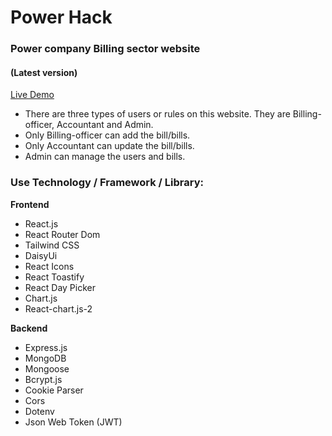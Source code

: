 # Power Hack

### Power company Billing sector website

#### (Latest version)

[Live Demo](https://www.power-hack.com)

- There are three types of users or rules on this website. They are Billing-officer, Accountant and Admin.
- Only Billing-officer can add the bill/bills.
- Only Accountant can update the bill/bills.
- Admin can manage the users and bills.

### Use Technology / Framework / Library:

**Frontend**

- React.js
- React Router Dom
- Tailwind CSS
- DaisyUi
- React Icons
- React Toastify
- React Day Picker
- Chart.js
- React-chart.js-2

**Backend**

- Express.js
- MongoDB
- Mongoose
- Bcrypt.js
- Cookie Parser
- Cors
- Dotenv
- Json Web Token (JWT)
